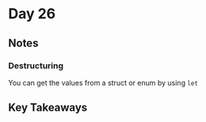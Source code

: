 # Day 26

## Notes

### Destructuring

You can get the values from a struct or enum by using `let`

## Key Takeaways
